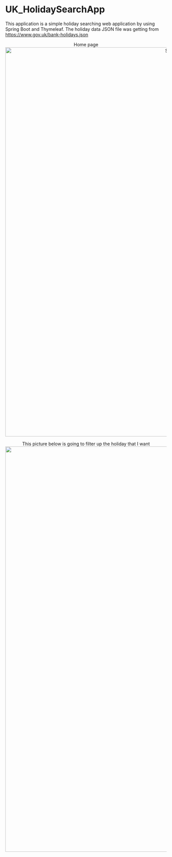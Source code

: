 # UK_HolidaySearchApp

This application is a simple holiday searching web application by using Spring Boot and Thymeleaf.
The holiday data JSON file was getting from https://www.gov.uk/bank-holidays.json

<p align="center">
Home page 
<img width="1213" alt="Screenshot 2023-11-18 at 22 36 10" src="https://github.com/JasperHo1228/UK_HolidaySearchApp/assets/49902173/b18025c8-a656-4fb5-9474-1efe62a9e19a">
</p>

<p align="center">
This picture below is going to filter up the holiday that I want
<img width="1263" alt="Screenshot 2023-11-18 at 22 37 25" src="https://github.com/JasperHo1228/UK_HolidaySearchApp/assets/49902173/8da3e129-761d-48a1-bf2e-807112ea1a19">
</p>
